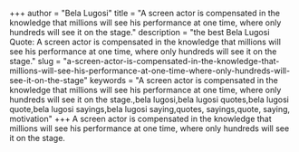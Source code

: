 +++
author = "Bela Lugosi"
title = "A screen actor is compensated in the knowledge that millions will see his performance at one time, where only hundreds will see it on the stage."
description = "the best Bela Lugosi Quote: A screen actor is compensated in the knowledge that millions will see his performance at one time, where only hundreds will see it on the stage."
slug = "a-screen-actor-is-compensated-in-the-knowledge-that-millions-will-see-his-performance-at-one-time-where-only-hundreds-will-see-it-on-the-stage"
keywords = "A screen actor is compensated in the knowledge that millions will see his performance at one time, where only hundreds will see it on the stage.,bela lugosi,bela lugosi quotes,bela lugosi quote,bela lugosi sayings,bela lugosi saying,quotes, sayings,quote, saying, motivation"
+++
A screen actor is compensated in the knowledge that millions will see his performance at one time, where only hundreds will see it on the stage.
